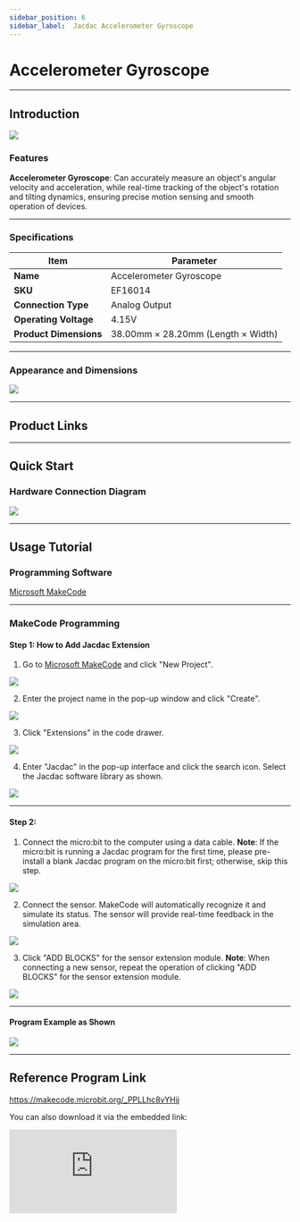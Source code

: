 ```yaml
---
sidebar_position: 6
sidebar_label:  Jacdac Accelerometer Gyroscope
---
```


# Accelerometer Gyroscope
---
## Introduction

![](https://wiki-media-ef.oss-cn-hongkong.aliyuncs.com/docs/microbit/sensor/jacdac-sensors/jacdac-msr-gyro-01-02.png)

### Features

**Accelerometer Gyroscope**: Can accurately measure an object's angular velocity and acceleration, while real-time tracking of the object's rotation and tilting dynamics, ensuring precise motion sensing and smooth operation of devices.

---
### Specifications

| Item                   | Parameter                          |
| ---------------------- | ---------------------------------- |
| **Name**               | Accelerometer Gyroscope            |
| **SKU**                | EF16014                            |
| **Connection Type**    | Analog Output                      |
| **Operating Voltage**  | 4.15V                              |
| **Product Dimensions** | 38.00mm × 28.20mm (Length × Width) |

---
### Appearance and Dimensions

![](https://wiki-media-ef.oss-cn-hongkong.aliyuncs.com/docs/microbit/sensor/jacdac-sensors/jacdac-msr-gyro-01.png)

---

## Product Links



------

## Quick Start

### Hardware Connection Diagram

![](https://wiki-media-ef.oss-cn-hongkong.aliyuncs.com/docs/microbit/sensor/jacdac-sensors/jacdac-msr-gyro-01-01.png)

---
## Usage Tutorial

### Programming Software

[Microsoft MakeCode](https://makecode.microbit.org/#)

------

### MakeCode Programming

#### Step 1: How to Add Jacdac Extension

1. Go to [Microsoft MakeCode](https://makecode.microbit.org/#) and click "New Project".

![](https://wiki-media-ef.oss-cn-hongkong.aliyuncs.com/docs/microbit/building-blocks/microbit-space-science-kit/images/microbit-space-science-kit-case01-07.png)

2. Enter the project name in the pop-up window and click "Create".

![](https://wiki-media-ef.oss-cn-hongkong.aliyuncs.com/docs/microbit/building-blocks/microbit-space-science-kit/images/microbit-space-science-kit-case01-11.png)

3. Click "Extensions" in the code drawer.

![](https://wiki-media-ef.oss-cn-hongkong.aliyuncs.com/docs/microbit/building-blocks/microbit-space-science-kit/images/microbit-space-science-kit-case01-09.png)

4. Enter "Jacdac" in the pop-up interface and click the search icon. Select the Jacdac software library as shown.

![](https://wiki-media-ef.oss-cn-hongkong.aliyuncs.com/docs/microbit/getting-started/microbit-jacdac-smartexploration-kit/images/Step%20Diagram/jacdac-smart-exploration-kit-3.png)

---
#### Step 2:

1. Connect the micro:bit to the computer using a data cable.
   **Note**: If the micro:bit is running a Jacdac program for the first time, please pre-install a blank Jacdac program on the micro:bit first; otherwise, skip this step.

![](https://wiki-media-ef.oss-cn-hongkong.aliyuncs.com/docs/microbit/getting-started/microbit-jacdac-smartexploration-kit/images/Step%20Diagram/jacdac-smart-exploration-kit-5.png)

2. Connect the sensor. MakeCode will automatically recognize it and simulate its status. The sensor will provide real-time feedback in the simulation area.

![](https://wiki-media-ef.oss-cn-hongkong.aliyuncs.com/docs/microbit/getting-started/microbit-jacdac-smartexploration-kit/images/Step%20Diagram/1jacdac-smart-exploration-kit-6.png)

3. Click "ADD BLOCKS" for the sensor extension module.
   **Note**: When connecting a new sensor, repeat the operation of clicking "ADD BLOCKS" for the sensor extension module.

![](https://wiki-media-ef.oss-cn-hongkong.aliyuncs.com/docs/microbit/getting-started/microbit-jacdac-smartexploration-kit/images/Step%20Diagram/jacdac-smart-exploration-kit-7.png)

---
#### Program Example as Shown

![](https://wiki-media-ef.oss-cn-hongkong.aliyuncs.com/docs/microbit/sensor/jacdac-sensors/jacdac-Gyro-01-03.png)


---
## Reference Program Link

https://makecode.microbit.org/_PPLLhc8vYHij



You can also download it via the embedded link:

<div
    style={{
        position: 'relative',
        paddingBottom: '60%',
        overflow: 'hidden',
    }}
>
    <iframe
        src="https://makecode.microbit.org/_PPLLhc8vYHij"
        frameborder="0"
        sandbox="allow-popups allow-forms allow-scripts allow-same-origin"
        style={{
            position: 'absolute',
            width: '100%',
            height: '100%',
        }}
    />
</div>

---

## Results

- When the gyroscope tilts left, the micro:bit displays "×".
- When it tilts right, the micro:bit displays "√".
- When it tilts upward, the micro:bit displays "❤️".
- When it tilts downward, the micro:bit displays "♡".
- ![](https://wiki-media-ef.oss-cn-hongkong.aliyuncs.com/docs/microbit/sensor/jacdac-sensors/Jacdac-Gyro-09-08.gif)
